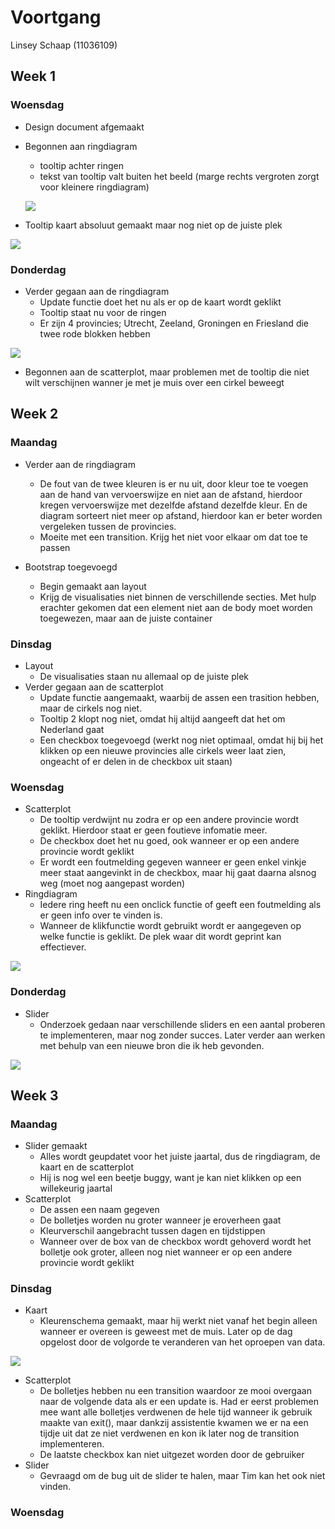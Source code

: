 # Voortgang

Linsey Schaap (11036109)

## Week 1
### Woensdag
* Design document afgemaakt
* Begonnen aan ringdiagram
  * tooltip achter ringen
  * tekst van tooltip valt buiten het beeld (marge rechts vergroten zorgt voor kleinere ringdiagram)

  ![](doc/tooltipAchterRing.PNG)

* Tooltip kaart absoluut gemaakt maar nog niet op de juiste plek

![](doc/tooltipkaart.PNG)

### Donderdag
* Verder gegaan aan de ringdiagram
  * Update functie doet het nu als er op de kaart wordt geklikt
  * Tooltip staat nu voor de ringen
  * Er zijn 4 provincies; Utrecht, Zeeland, Groningen en Friesland die twee rode blokken hebben

 ![](doc/rodeBlokken.PNG)

* Begonnen aan de scatterplot, maar problemen met de tooltip die niet wilt verschijnen wanner je met je muis over een cirkel beweegt

## Week 2
### Maandag
* Verder aan de ringdiagram
  * De fout van de twee kleuren is er nu uit, door kleur toe te voegen aan de hand van vervoerswijze en niet aan de afstand, hierdoor kregen vervoerswijze met dezelfde afstand dezelfde kleur. En de diagram sorteert niet meer op afstand, hierdoor kan er beter worden vergeleken tussen de provincies.
  * Moeite met een transition. Krijg het niet voor elkaar om dat toe te passen

* Bootstrap toegevoegd
  * Begin gemaakt aan layout
  * Krijg de visualisaties niet binnen de verschillende secties. Met hulp erachter gekomen dat een element niet aan de body moet worden toegewezen, maar aan de juiste container

### Dinsdag
* Layout
  * De visualisaties staan nu allemaal op de juiste plek
* Verder gegaan aan de scatterplot
  * Update functie aangemaakt, waarbij de assen een trasition hebben, maar de cirkels nog niet.
  * Tooltip 2 klopt nog niet, omdat hij altijd aangeeft dat het om Nederland gaat
  * Een checkbox toegevoegd (werkt nog niet optimaal, omdat hij bij het klikken op een nieuwe provincies alle cirkels weer laat zien, ongeacht of er delen in de checkbox uit staan)

### Woensdag
* Scatterplot
  * De tooltip verdwijnt nu zodra er op een andere provincie wordt geklikt. Hierdoor staat er geen foutieve infomatie meer.
  * De checkbox doet het nu goed, ook wanneer er op een andere provincie wordt geklikt
  * Er wordt een foutmelding gegeven wanneer er geen enkel vinkje meer staat aangevinkt in de checkbox, maar hij gaat daarna alsnog weg (moet nog aangepast worden)
* Ringdiagram
  * Iedere ring heeft nu een onclick functie of geeft een foutmelding als er geen info over te vinden is.
  * Wanneer de klikfunctie wordt gebruikt wordt er aangegeven op welke functie is geklikt. De plek waar dit wordt geprint kan effectiever.

 ![](doc/printVervoerswijze.PNG)

### Donderdag
* Slider
  * Onderzoek gedaan naar verschillende sliders en een aantal proberen te implementeren, maar nog zonder succes. Later verder aan werken met behulp van een nieuwe bron die ik heb gevonden.

![](doc/slider.PNG)

## Week 3
### Maandag
* Slider gemaakt
  * Alles wordt geupdatet voor het juiste jaartal, dus de ringdiagram, de kaart en de scatterplot
  * Hij is nog wel een beetje buggy, want je kan niet klikken op een willekeurig jaartal
* Scatterplot
  * De assen een naam gegeven
  * De bolletjes worden nu groter wanneer je eroverheen gaat
  * Kleurverschil aangebracht tussen dagen en tijdstippen
  * Wanneer over de box van de checkbox wordt gehoverd wordt het bolletje ook groter, alleen nog niet wanneer er op een andere provincie wordt geklikt

### Dinsdag
* Kaart
  * Kleurenschema gemaakt, maar hij werkt niet vanaf het begin alleen wanneer er overeen is geweest met de muis. Later op de dag opgelost door de volgorde te veranderen van het oproepen van data.

![](doc/kaartKleur.PNG)

* Scatterplot
  * De bolletjes hebben nu een transition waardoor ze mooi overgaan naar de volgende data als er een update is. Had er eerst problemen mee want alle bolletjes verdwenen de hele tijd wanneer ik gebruik maakte van exit(), maar dankzij assistentie kwamen we er na een tijdje uit dat ze niet verdwenen en kon ik later nog de transition implementeren.
  * De laatste checkbox kan niet uitgezet worden door de gebruiker
* Slider
  * Gevraagd om de bug uit de slider te halen, maar Tim kan het ook niet vinden.

### Woensdag

